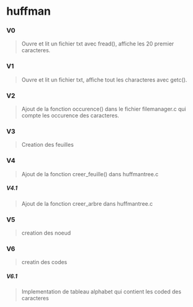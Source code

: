 # huffman

### V0
> Ouvre et lit un fichier txt avec fread(), affiche les 20 premier caracteres.

### V1
> Ouvre et lit un fichier txt, affiche tout les characteres avec getc().

### V2
> Ajout de la fonction occurence() dans le fichier filemanager.c qui compte les occurence des caracteres.

### V3
> Creation des feuilles 

### V4
> Ajout de la fonction creer_feuille() dans huffmantree.c
##### V4.1
> Ajout de la fonction creer_arbre dans huffmantree.c 

### V5
> creation des noeud

### V6
> creatin des codes
##### V6.1
> Implementation de tableau alphabet qui contient les coded des caracteres
